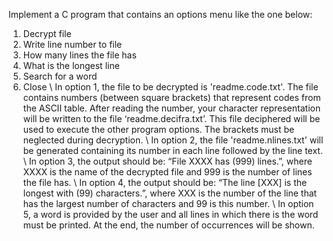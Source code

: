 Implement a C program that contains an options menu like the one below:
1. Decrypt file
2. Write line number to file
3. How many lines the file has
4. What is the longest line
5. Search for a word
0.  Close
\ In option 1, the file to be decrypted is 'readme.code.txt'. The file contains numbers (between square brackets) that represent codes from the ASCII table. After reading the number, your character representation will be written to the file ‘readme.decifra.txt’. This file deciphered will be used to execute the other program options. The brackets must be neglected during decryption.
\ In option 2, the file 'readme.nlines.txt' will be generated containing its number in each line followed by the line text.
\ In option 3, the output should be: “File XXXX has (999) lines.”, where XXXX is the name of the decrypted file and 999 is the number of lines the file has.
\ In option 4, the output should be: “The line [XXX] is the longest with (99) characters.”, where XXX is the number of the line that has the largest number of characters and 99 is this number.
\ In option 5, a word is provided by the user and all lines in which there is the word must be printed. At the end, the number of occurrences will be shown.
